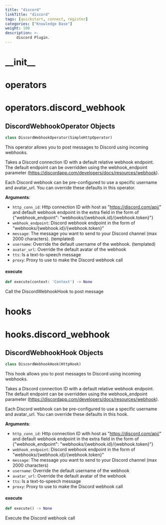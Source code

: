 ```yaml
---
title: "discord"
linkTitle: "discord"
tags: [quickstart, connect, register] 
categories: ["Knowledge Base"]
weight: 100
description: >-
     discord Plugin.
---
```


<a id="__init__"></a>

# \_\_init\_\_

<a id="operators"></a>

# operators

<a id="operators.discord_webhook"></a>

# operators.discord\_webhook

<a id="operators.discord_webhook.DiscordWebhookOperator"></a>

## DiscordWebhookOperator Objects

```python
class DiscordWebhookOperator(SimpleHttpOperator)
```

This operator allows you to post messages to Discord using incoming webhooks.

Takes a Discord connection ID with a default relative webhook endpoint. The
default endpoint can be overridden using the webhook_endpoint parameter
(https://discordapp.com/developers/docs/resources/webhook).

Each Discord webhook can be pre-configured to use a specific username and
avatar_url. You can override these defaults in this operator.

**Arguments**:

- `http_conn_id`: Http connection ID with host as "https://discord.com/api/" and
default webhook endpoint in the extra field in the form of
{"webhook_endpoint": "webhooks/{webhook.id}/{webhook.token}"}
- `webhook_endpoint`: Discord webhook endpoint in the form of
"webhooks/{webhook.id}/{webhook.token}"
- `message`: The message you want to send to your Discord channel
(max 2000 characters). (templated)
- `username`: Override the default username of the webhook. (templated)
- `avatar_url`: Override the default avatar of the webhook
- `tts`: Is a text-to-speech message
- `proxy`: Proxy to use to make the Discord webhook call

<a id="operators.discord_webhook.DiscordWebhookOperator.execute"></a>

#### execute

```python
def execute(context: 'Context') -> None
```

Call the DiscordWebhookHook to post message

<a id="hooks"></a>

# hooks

<a id="hooks.discord_webhook"></a>

# hooks.discord\_webhook

<a id="hooks.discord_webhook.DiscordWebhookHook"></a>

## DiscordWebhookHook Objects

```python
class DiscordWebhookHook(HttpHook)
```

This hook allows you to post messages to Discord using incoming webhooks.

Takes a Discord connection ID with a default relative webhook endpoint. The
default endpoint can be overridden using the webhook_endpoint parameter
(https://discordapp.com/developers/docs/resources/webhook).

Each Discord webhook can be pre-configured to use a specific username and
avatar_url. You can override these defaults in this hook.

**Arguments**:

- `http_conn_id`: Http connection ID with host as "https://discord.com/api/" and
default webhook endpoint in the extra field in the form of
{"webhook_endpoint": "webhooks/{webhook.id}/{webhook.token}"}
- `webhook_endpoint`: Discord webhook endpoint in the form of
"webhooks/{webhook.id}/{webhook.token}"
- `message`: The message you want to send to your Discord channel
(max 2000 characters)
- `username`: Override the default username of the webhook
- `avatar_url`: Override the default avatar of the webhook
- `tts`: Is a text-to-speech message
- `proxy`: Proxy to use to make the Discord webhook call

<a id="hooks.discord_webhook.DiscordWebhookHook.execute"></a>

#### execute

```python
def execute() -> None
```

Execute the Discord webhook call

